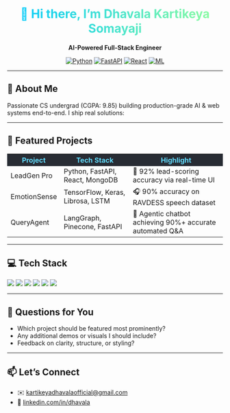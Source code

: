 <div align="center">
  <h1 style="background: linear-gradient(90deg, #00C9FF, #92FE9D); -webkit-background-clip: text; color: transparent;">
    👋 Hi there, I’m Dhavala Kartikeya Somayaji
  </h1>
  <p><strong>AI-Powered Full-Stack Engineer</strong></p>
  <p>
    <a href="https://img.shields.io/badge/Python-3776AB?style=flat&logo=python&logoColor=white"><img src="https://img.shields.io/badge/Python-3776AB?style=flat&logo=python&logoColor=white" alt="Python"></a>
    <a href="https://img.shields.io/badge/FastAPI-009688?style=flat&logo=fastapi&logoColor=white"><img src="https://img.shields.io/badge/FastAPI-009688?style=flat&logo=fastapi&logoColor=white" alt="FastAPI"></a>
    <a href="https://img.shields.io/badge/React-20232A?style=flat&logo=react&logoColor=61DAFB"><img src="https://img.shields.io/badge/React-20232A?style=flat&logo=react&logoColor=61DAFB" alt="React"></a>
    <a href="https://img.shields.io/badge/ML-FF6F61?style=flat&logo=tensorflow&logoColor=white"><img src="https://img.shields.io/badge/ML-FF6F61?style=flat&logo=tensorflow&logoColor=white" alt="ML"></a>
  </p>
</div>

---

## 🔭 About Me  
Passionate CS undergrad (CGPA: 9.85) building production-grade AI & web systems end-to-end. I ship real solutions:


---

## 🚀 Featured Projects  

<table>
  <tr style="background:#282c34; color:#61dafb;">
    <th>Project</th><th>Tech Stack</th><th>Highlight</th>
  </tr>
  <tr>
    <td>LeadGen Pro</td><td>Python, FastAPI, React, MongoDB</td><td>🚀 92% lead-scoring accuracy via real-time UI</td>
  </tr>
  <tr>
    <td>EmotionSense</td><td>TensorFlow, Keras, Librosa, LSTM</td><td>🎧 90% accuracy on RAVDESS speech dataset</td>
  </tr>
  <tr>
    <td>QueryAgent</td><td>LangGraph, Pinecone, FastAPI</td><td>🤖 Agentic chatbot achieving 90%+ accurate automated Q&A</td>
  </tr>
</table>

---

## 💻 Tech Stack  
<p>
  <a href="#"><img src="https://img.shields.io/badge/Python-3776AB?style=flat&logo=python&logoColor=white"></a>
  <a href="#"><img src="https://img.shields.io/badge/TypeScript-3178C6?style=flat&logo=typescript&logoColor=white"></a>
  <a href="#"><img src="https://img.shields.io/badge/FastAPI-009688?style=flat&logo=fastapi&logoColor=white"></a>
  <a href="#"><img src="https://img.shields.io/badge/React-20232A?style=flat&logo=react&logoColor=61DAFB"></a>
  <a href="#"><img src="https://img.shields.io/badge/TensorFlow-FF6F61?style=flat&logo=tensorflow&logoColor=white"></a>
  <a href="#"><img src="https://img.shields.io/badge/Kubernetes-326CE5?style=flat&logo=kubernetes&logoColor=white"></a>
</p>

---

## 🤔 Questions for You  
- Which project should be featured most prominently?  
- Any additional demos or visuals I should include?  
- Feedback on clarity, structure, or styling?

---

## 📫 Let’s Connect  
- ✉️ kartikeyadhavalaofficial@gmail.com
- 🔗 [linkedin.com/in/dhavala](https://www.linkedin.com/in/dhavalakartikeyasomayaji/)  


